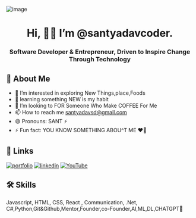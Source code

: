 
![image](https://github.com/user-attachments/assets/4887bf71-d4a2-4fc2-b6b7-148b6dc729bb)





<h1 align="center">Hi, 🫶🏻 I’m @santyadavcoder.</h1>
<h3 align="center">Software Developer & Entrepreneur, Driven to Inspire Change Through Technology</h3>








<!---



santyadavcoder/santyadavcoder is a ✨ special ✨ repository because its `README.md` (this file) appears on your GitHub profile.
You can click the Preview link to take a look at your changes.
--->



## 🚀 About Me


- 👀 I’m interested in exploring  New Things,place,Foods
- 🌱 learning  something NEW is my habit 
- 💞️ I’m looking to FOR Someone Who Make COFFEE For Me
- 📫 How to reach me santyadavsd@gmail.com
- 😄 Pronouns: SANT ⚡️
- ⚡ Fun fact: YOU KNOW SOMETHING ABOU^T ME ❤️‍🔥




## 🔗 Links
[![portfolio](https://img.shields.io/badge/my_portfolio-000?style=for-the-badge&logo=ko-fi&logoColor=white)](https://santyadavcoder.github.io/sant/)
[![linkedin](https://img.shields.io/badge/linkedin-0A66C2?style=for-the-badge&logo=linkedin&logoColor=white)](https://www.linkedin.com/in/santosh-yadav-5a4250255/)
[![YouTube](https://img.shields.io/badge/YouTube-FF0000?style=for-the-badge&logo=youtube&logoColor=white)](https://www.youtube.com/@Pro_coder_ji)




## 🛠 Skills
Javascript, HTML, CSS, React , Communication, .Net, C#,Python,Git&Github,Mentor,Founder,co-Founder,AI,ML,DL,CHATGPT🫡 





    




